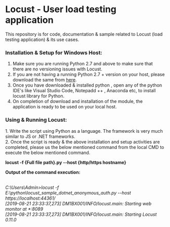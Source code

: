 # Locust - User load testing application
This repository is for code, documentation &amp; sample related to Locust (load testing application) &amp; its use cases.

<h3><b>Installation & Setup for Windows Host:</b></h3>

1. Make sure you are running Python 2.7 and above to make sure that there are no versioning issues with Locust.
2. If you are not having a running Python 2.7 + version on your host, please download the same from <a href="https://www.python.org/downloads/">here</a>.
3. Once you have downloaded & installed python , open any of the python IDE's like Visual Studio Code, Notepadd ++ , Anaconda etc, to install locust library for Python.
4. On completion of download and installation of the module, the application is ready to be used on your local host.

<h3><b>Using & Running Locust:</b></h3>
1. Write the script using Python as a language. The framework is very much similar to JS or .NET frameworks.<br>
2. Once the script is ready & the above installation and setup activities are completed, please us the below mentioned command from the local CMD to execute the below mentioned command.

<b>locust -f {Full file path}.py --host {http/https hostname}</b>

<b>Output of the command execution:</b><br><br>

<i>C:\Users\Admin>locust -f E:\python\locust_sample_dotnet_anonymous_auth.py --host https://localhost:44361/ <br>
[2019-08-21 23:33:37,273] DM1BX001/INFO/locust.main: Starting web monitor at *:8089 <br>
[2019-08-21 23:33:37,273] DM1BX001/INFO/locust.main: Starting Locust 0.11.0 <br><i>
